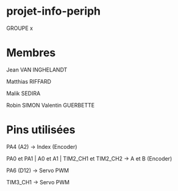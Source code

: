 # projet-info-periph

GROUPE x

# Membres 

Jean VAN INGHELANDT 

Matthias RIFFARD 

Malik SEDIRA 

Robin SIMON
Valentin GUERBETTE

# Pins utilisées 

PA4 (A2) -> Index (Encoder) 

PA0 et PA1 | A0 et A1 | TIM2_CH1 et TIM2_CH2 -> A et B (Encoder)

PA6 (D12) -> Servo PWM 

TIM3_CH1 -> Servo PWM
